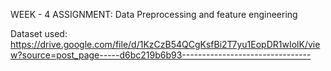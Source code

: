 WEEK - 4 ASSIGNMENT: Data Preprocessing and feature engineering

Dataset used: https://drive.google.com/file/d/1KzCzB54QCgKsfBi2T7yu1EopDR1wIolK/view?source=post_page-----d6bc219b6b93--------------------------------

